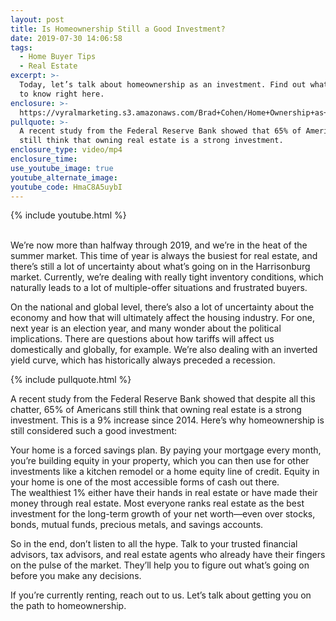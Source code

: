 ```yaml
---
layout: post
title: Is Homeownership Still a Good Investment?
date: 2019-07-30 14:06:58
tags:
  - Home Buyer Tips
  - Real Estate
excerpt: >-
  Today, let’s talk about homeownership as an investment. Find out what you need
  to know right here.
enclosure: >-
  https://vyralmarketing.s3.amazonaws.com/Brad+Cohen/Home+Ownership+as+an+Investment.mp4
pullquote: >-
  A recent study from the Federal Reserve Bank showed that 65% of Americans
  still think that owning real estate is a strong investment.
enclosure_type: video/mp4
enclosure_time:
use_youtube_image: true
youtube_alternate_image:
youtube_code: HmaC8A5uybI
---
```


{% include youtube.html %}

<br>We’re now more than halfway through 2019, and we’re in the heat of the summer market. This time of year is always the busiest for real estate, and there’s still a lot of uncertainty about what’s going on in the Harrisonburg market. Currently, we’re dealing with really tight inventory conditions, which naturally leads to a lot of multiple-offer situations and frustrated buyers.&nbsp;

On the national and global level, there’s also a lot of uncertainty about the economy and how that will ultimately affect the housing industry. For one, next year is an election year, and many wonder about the political implications. There are questions about how tariffs will affect us domestically and globally, for example. We’re also dealing with an inverted yield curve, which has historically always preceded a recession.

{% include pullquote.html %}

A recent study from the Federal Reserve Bank showed that despite all this chatter, 65% of Americans still think that owning real estate is a strong investment. This is a 9% increase since 2014. Here’s why homeownership is still considered such a good investment:

Your home is a forced savings plan. By paying your mortgage every month, you’re building equity in your property, which you can then use for other investments like a kitchen remodel or a home equity line of credit. Equity in your home is one of the most accessible forms of cash out there.&nbsp;<br>The wealthiest 1% either have their hands in real estate or have made their money through real estate. Most everyone ranks real estate as the best investment for the long-term growth of your net worth—even over stocks, bonds, mutual funds, precious metals, and savings accounts.

So in the end, don’t listen to all the hype. Talk to your trusted financial advisors, tax advisors, and real estate agents who already have their fingers on the pulse of the market. They’ll help you to figure out what’s going on before you make any decisions.

If you’re currently renting, reach out to us. Let’s talk about getting you on the path to homeownership.